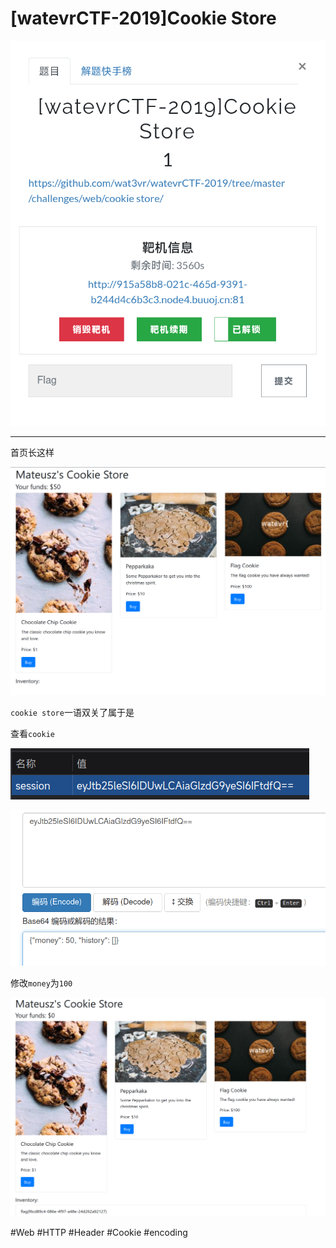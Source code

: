 # [watevrCTF-2019]Cookie Store
![](<./img/Pasted image 20230106095503.png>)

---
首页长这样

![](<./img/Pasted image 20230106095521.png>)

`cookie store`一语双关了属于是

查看`cookie`

![](<./img/Pasted image 20230106100238.png>)

![](<./img/Pasted image 20230106100253.png>)

修改`money`为`100`

![](<./img/Pasted image 20230106100436.png>)

#Web #HTTP #Header #Cookie #encoding 